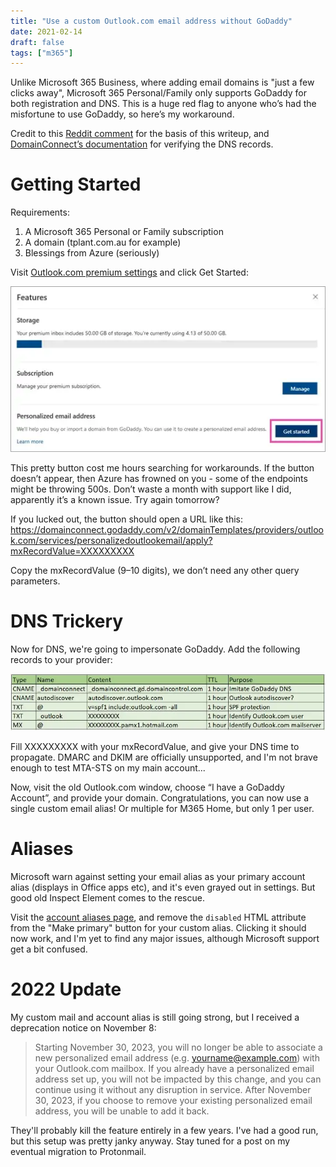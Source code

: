 ```yaml
---
title: "Use a custom Outlook.com email address without GoDaddy"
date: 2021-02-14
draft: false
tags: ["m365"]
---
```

Unlike Microsoft 365 Business, where adding email domains is "just a few clicks away", Microsoft 365 Personal/Family only supports GoDaddy for both registration and DNS. This is a huge red flag to anyone who’s had the misfortune to use GoDaddy, so here’s my workaround.

Credit to this [Reddit comment](https://old.reddit.com/r/Office365/comments/cmk120/use_office365_personal_with_your_own_domain_no/fc5o8k2) for the basis of this writeup, and [DomainConnect’s documentation](https://github.com/Domain-Connect/Templates/blob/master/outlook.com.personalizedoutlookemail.json) for verifying the DNS records.

# Getting Started

Requirements:
1. A Microsoft 365 Personal or Family subscription
2. A domain (tplant.com.au for example)
3. Blessings from Azure (seriously)

Visit [Outlook.com premium settings](https://outlook.live.com/mail/0/options/premium/features) and click Get Started:

![Get Started](getstarted.webp)

This pretty button cost me hours searching for workarounds. If the button doesn’t appear, then Azure has frowned on you - some of the endpoints might be throwing 500s. Don’t waste a month with support like I did, apparently it’s a known issue. Try again tomorrow?

If you lucked out, the button should open a URL like this: https://domainconnect.godaddy.com/v2/domainTemplates/providers/outlook.com/services/personalizedoutlookemail/apply?mxRecordValue=XXXXXXXXX

Copy the mxRecordValue (9–10 digits), we don’t need any other query parameters.

# DNS Trickery

Now for DNS, we're going to impersonate GoDaddy. Add the following records to your provider:

![DNS records](records.webp)

Fill XXXXXXXXX with your mxRecordValue, and give your DNS time to propagate. DMARC and DKIM are officially unsupported, and I'm not brave enough to test MTA-STS on my main account...

Now, visit the old Outlook.com window, choose “I have a GoDaddy Account”, and provide your domain. Congratulations, you can now use a single custom email alias! Or multiple for M365 Home, but only 1 per user.

# Aliases

Microsoft warn against setting your email alias as your primary account alias (displays in Office apps etc), and it's even grayed out in settings. But good old Inspect Element comes to the rescue.

Visit the [account aliases page](https://account.live.com/names/Manage), and remove the `disabled` HTML attribute from the "Make primary" button for your custom alias. Clicking it should now work, and I'm yet to find any major issues, although Microsoft support get a bit confused.

# 2022 Update
My custom mail and account alias is still going strong, but I received a deprecation notice on November 8:

> Starting November 30, 2023, you will no longer be able to associate a new personalized email address (e.g. yourname@example.com) with your Outlook.com mailbox. If you already have a personalized email address set up, you will not be impacted by this change, and you can continue using it without any disruption in service. After November 30, 2023, if you choose to remove your existing personalized email address, you will be unable to add it back.

They'll probably kill the feature entirely in a few years. I've had a good run, but this setup was pretty janky anyway. Stay tuned for a post on my eventual migration to Protonmail.
